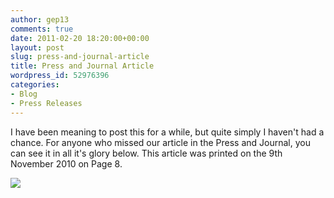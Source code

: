 ```yaml
---
author: gep13
comments: true
date: 2011-02-20 18:20:00+00:00
layout: post
slug: press-and-journal-article
title: Press and Journal Article
wordpress_id: 52976396
categories:
- Blog
- Press Releases
---
```


I have been meaning to post this for a while, but quite simply I haven't had a chance. For anyone who missed our article in the Press and Journal, you can see it in all it's glory below.  This article was printed on the 9th November 2010 on Page 8.




![](/wp-content/uploads/2011%2f9%2fP%26J++Nov-9th-2010+Page8.png)
